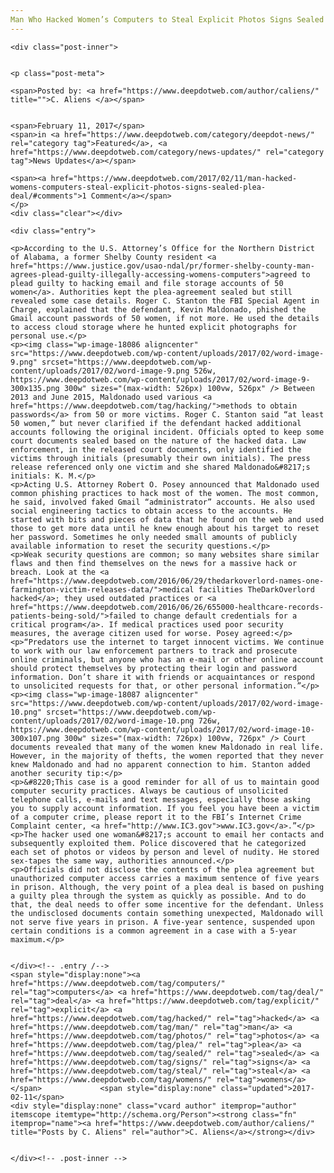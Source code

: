 ```yaml
---
Man Who Hacked Women’s Computers to Steal Explicit Photos Signs Sealed Plea Deal
---
```

<article class="post-listing post-18080 post type-post status-publish format-standard has-post-thumbnail hentry category-deepdot-news category-news-updates tag-computers tag-deal tag-explicit tag-hacked tag-man tag-photos tag-plea tag-sealed tag-signs tag-steal tag-womens">
    
    <div class="post-inner">
    
    
    <p class="post-meta">
    
    <span>Posted by: <a href="https://www.deepdotweb.com/author/caliens/" title="">C. Aliens </a></span>
    
    
    <span>February 11, 2017</span>
    <span>in <a href="https://www.deepdotweb.com/category/deepdot-news/" rel="category tag">Featured</a>, <a href="https://www.deepdotweb.com/category/news-updates/" rel="category tag">News Updates</a></span>
    
    <span><a href="https://www.deepdotweb.com/2017/02/11/man-hacked-womens-computers-steal-explicit-photos-signs-sealed-plea-deal/#comments">1 Comment</a></span>
    </p>
    <div class="clear"></div>
    
    <div class="entry">
    
    <p>According to the U.S. Attorney’s Office for the Northern District of Alabama, a former Shelby County resident <a href="https://www.justice.gov/usao-ndal/pr/former-shelby-county-man-agrees-plead-guilty-illegally-accessing-womens-computers">agreed to plead guilty to hacking email and file storage accounts of 50 women</a>. Authorities kept the plea-agreement sealed but still revealed some case details. Roger C. Stanton the FBI Special Agent in Charge, explained that the defendant, Kevin Maldonado, phished the Gmail account passwords of 50 women, if not more. He used the details to access cloud storage where he hunted explicit photographs for personal use.</p>
    <p><img class="wp-image-18086 aligncenter" src="https://www.deepdotweb.com/wp-content/uploads/2017/02/word-image-9.png" srcset="https://www.deepdotweb.com/wp-content/uploads/2017/02/word-image-9.png 526w, https://www.deepdotweb.com/wp-content/uploads/2017/02/word-image-9-300x135.png 300w" sizes="(max-width: 526px) 100vw, 526px" /> Between 2013 and June 2015, Maldonado used various <a href="https://www.deepdotweb.com/tag/hacking/">methods to obtain passwords</a> from 50 or more victims. Roger C. Stanton said “at least 50 women,” but never clarified if the defendant hacked additional accounts following the original incident. Officials opted to keep some court documents sealed based on the nature of the hacked data. Law enforcement, in the released court documents, only identified the victims through initials (presumably their own initials). The press release referenced only one victim and she shared Maldonado&#8217;s initials: K. M.</p>
    <p>Acting U.S. Attorney Robert O. Posey announced that Maldonado used common phishing practices to hack most of the women. The most common, he said, involved faked Gmail “administrator” accounts. He also used social engineering tactics to obtain access to the accounts. He started with bits and pieces of data that he found on the web and used those to get more data until he knew enough about his target to reset her password. Sometimes he only needed small amounts of publicly available information to reset the security questions.</p>
    <p>Weak security questions are common; so many websites share similar flaws and then find themselves on the news for a massive hack or breach. Look at the <a href="https://www.deepdotweb.com/2016/06/29/thedarkoverlord-names-one-farmington-victim-releases-data/">medical facilities TheDarkOverlord hacked</a>; they used outdated practices or <a href="https://www.deepdotweb.com/2016/06/26/655000-healthcare-records-patients-being-sold/">failed to change default credentials for a critical program</a>. If medical practices used poor security measures, the average citizen used for worse. Posey agreed:</p>
    <p>“Predators use the internet to target innocent victims. We continue to work with our law enforcement partners to track and prosecute online criminals, but anyone who has an e-mail or other online account should protect themselves by protecting their login and password information. Don’t share it with friends or acquaintances or respond to unsolicited requests for that, or other personal information.”</p>
    <p><img class="wp-image-18087 aligncenter" src="https://www.deepdotweb.com/wp-content/uploads/2017/02/word-image-10.png" srcset="https://www.deepdotweb.com/wp-content/uploads/2017/02/word-image-10.png 726w, https://www.deepdotweb.com/wp-content/uploads/2017/02/word-image-10-300x107.png 300w" sizes="(max-width: 726px) 100vw, 726px" /> Court documents revealed that many of the women knew Maldonado in real life. However, in the majority of thefts, the women reported that they never knew Maldonado and had no apparent connection to him. Stanton added another security tip:</p>
    <p>&#8220;This case is a good reminder for all of us to maintain good computer security practices. Always be cautious of unsolicited telephone calls, e-mails and text messages, especially those asking you to supply account information. If you feel you have been a victim of a computer crime, please report it to the FBI’s Internet Crime Complaint center, <a href="http://www.IC3.gov">www.IC3.gov</a>.”</p>
    <p>The hacker used one woman&#8217;s account to email her contacts and subsequently exploited them. Police discovered that he categorized each set of photos or videos by person and level of nudity. He stored sex-tapes the same way, authorities announced.</p>
    <p>Officials did not disclose the contents of the plea agreement but unauthorized computer access carries a maximum sentence of five years in prison. Although, the very point of a plea deal is based on pushing a guilty plea through the system as quickly as possible. And to do that, the deal needs to offer some incentive for the defendant. Unless the undisclosed documents contain something unexpected, Maldonado will not serve five years in prison. A five-year sentence, suspended upon certain conditions is a common agreement in a case with a 5-year maximum.</p>
    
    
    </div><!-- .entry /-->
    <span style="display:none"><a href="https://www.deepdotweb.com/tag/computers/" rel="tag">computers</a> <a href="https://www.deepdotweb.com/tag/deal/" rel="tag">deal</a> <a href="https://www.deepdotweb.com/tag/explicit/" rel="tag">explicit</a> <a href="https://www.deepdotweb.com/tag/hacked/" rel="tag">hacked</a> <a href="https://www.deepdotweb.com/tag/man/" rel="tag">man</a> <a href="https://www.deepdotweb.com/tag/photos/" rel="tag">photos</a> <a href="https://www.deepdotweb.com/tag/plea/" rel="tag">plea</a> <a href="https://www.deepdotweb.com/tag/sealed/" rel="tag">sealed</a> <a href="https://www.deepdotweb.com/tag/signs/" rel="tag">signs</a> <a href="https://www.deepdotweb.com/tag/steal/" rel="tag">steal</a> <a href="https://www.deepdotweb.com/tag/womens/" rel="tag">womens</a></span>				<span style="display:none" class="updated">2017-02-11</span>
    <div style="display:none" class="vcard author" itemprop="author" itemscope itemtype="http://schema.org/Person"><strong class="fn" itemprop="name"><a href="https://www.deepdotweb.com/author/caliens/" title="Posts by C. Aliens" rel="author">C. Aliens</a></strong></div>
    
    
    </div><!-- .post-inner -->
</article><!-- .post-listing -->

